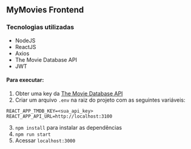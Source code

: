## MyMovies Frontend

### Tecnologias utilizadas 
* NodeJS
* ReactJS   
* Axios
* The Movie Database API
* JWT

#### Para executar:
1. Obter uma key da <a href="https://developers.themoviedb.org/3/getting-started/introduction">The Movie Database API</a>
2. Criar um arquivo `.env` na raiz do projeto com as seguintes variáveis:
  ```
  REACT_APP_TMDB_KEY=<sua_api_key>
  REACT_APP_API_URL=http://localhost:3100
  ```
3. `npm install` para instalar as dependências
4. `npm run start`
5. Acessar `localhost:3000`
